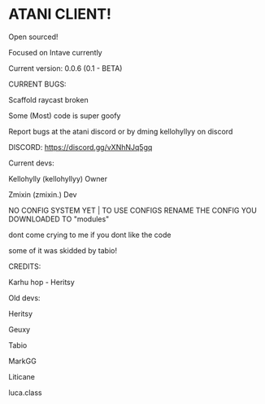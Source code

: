 # ATANI CLIENT!
Open sourced!

Focused on Intave currently

Current version: 0.0.6 (0.1 - BETA)

CURRENT BUGS:

Scaffold raycast broken

Some (Most) code is super goofy

Report bugs at the atani discord or by dming kellohyllyy on discord

DISCORD: https://discord.gg/vXNhNJq5gq

Current devs:

Kellohylly (kellohyllyy) Owner

Zmixin (zmixin.) Dev

NO CONFIG SYSTEM YET | TO USE CONFIGS RENAME THE CONFIG YOU DOWNLOADED TO "modules"

dont come crying to me if you dont like the code

some of it was skidded by tabio!

CREDITS:

Karhu hop - Heritsy

Old devs:

Heritsy

Geuxy

Tabio

MarkGG

Liticane

luca.class
